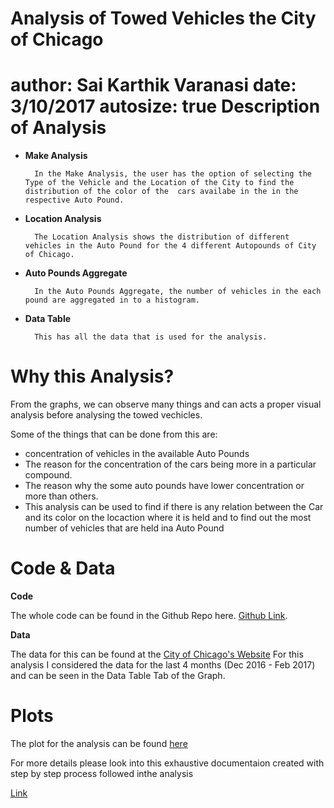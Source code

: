 
Analysis of Towed Vehicles the City of Chicago
========================================================
author: Sai Karthik Varanasi
date: 3/10/2017
autosize: true
Description of Analysis
========================================================
- **Make Analysis**

        In the Make Analysis, the user has the option of selecting the Type of the Vehicle and the Location of the City to find the distribution of the color of the  cars availabe in the in the respective Auto Pound.

- **Location Analysis**

        The Location Analysis shows the distribution of different vehicles in the Auto Pound for the 4 different Autopounds of City of Chicago.


- **Auto Pounds Aggregate**

        In the Auto Pounds Aggregate, the number of vehicles in the each pound are aggregated in to a histogram.

- **Data Table**

        This has all the data that is used for the analysis.


Why this Analysis?
========================================================
From the graphs, we can observe many things and can acts a proper visual analysis before analysing the towed vechicles.

Some of the things that can be done from this are:

- concentration of vehicles in the available Auto Pounds
- The reason for the concentration of the cars being more in a particular compound.
- The reason why the some auto pounds have lower concentration or more than others.
- This analysis can be used to find if there is any relation between the Car and its color on the locaction where it is held and to find out the most number of vehicles that are held ina  Auto Pound



Code & Data
=======================================================

**Code**

The whole code can be found in the Github Repo here. [Github Link](https://github.com/vvrsk/Data-Science-using-R/tree/master/Analysis%20of%20Towed%20Vehicles%20in%20Chicago).


**Data**

The data for this can be found at the [City of Chicago's Website](https://data.cityofchicago.org/Transportation/Towed-Vehicles/ygr5-vcbg)
For this analysis I considered the data for the last 4 months (Dec 2016 - Feb 2017) and can be seen in the Data Table Tab of the Graph.

Plots
========================================================


The plot for the analysis can be found [here](https://vvrsk.shinyapps.io/visual_analysis_of_towed_vehicles_in_city_of_chicago/)



For more details please look into this exhaustive documentaion created with step by step process followed inthe analysis

[Link](https://vvrsk.shinyapps.io/chicagotowedvehicelsanalysis/)



